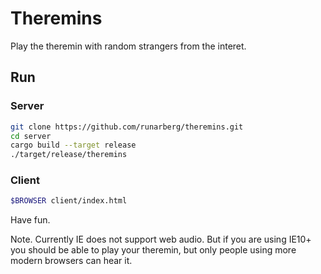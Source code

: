 Theremins
=========

Play the theremin with random strangers from the interet.

Run
---

### Server

```bash
git clone https://github.com/runarberg/theremins.git
cd server
cargo build --target release
./target/release/theremins
```

### Client

```bash
$BROWSER client/index.html
```

Have fun.

Note. Currently IE does not support web audio. But if you are using
IE10+ you should be able to play your theremin, but only people using
more modern browsers can hear it.
